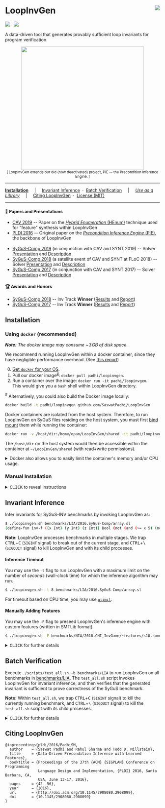 LoopInvGen
<a href="https://microbadger.com/images/padhi/loopinvgen"><img align="right" src="https://img.shields.io/microbadger/image-size/padhi/loopinvgen.svg?style=flat&label=docker"></img></a>
==========

[![](https://img.shields.io/travis/SaswatPadhi/LoopInvGen/master.svg?logo=travis&style=popout&label=Travis+Build)][travis]
&nbsp;
[![](https://img.shields.io/docker/cloud/build/padhi/loopinvgen.svg?logo=docker&style=popout&label=Docker+Image)][docker-hub]

A data-driven tool that generates provably sufficient loop invariants for program verification.

<p align="center">
  <img src="docs/architecture.png" width="400"/>
  <br>
  <sub>
    [&thinsp;LoopInvGen extends our old (now deactivated) project, PIE -- the Precondition Inference Engine.&thinsp;]
  </sub>
</p>


---

[**Installation**](#installation)
&nbsp; &nbsp; &vert; &nbsp; &nbsp;
[Invariant Inference](#invariant-inference)
&nbsp;&middot;&nbsp;
[Batch Verification](#batch-verification)
&nbsp; &nbsp; &vert; &nbsp; &nbsp;
[_Use as a Library_](app/)
&nbsp; &nbsp; &vert; &nbsp; &nbsp;
[Citing LoopInvGen](#citing-loopinvgen)
&nbsp;&middot;&nbsp;
[License (MIT)](LICENSE.md)

---

#### :page_with_curl: Papers and Presentations

- [CAV 2019](http://i-cav.org/2019) --
  Paper on the [_Hybrid Enumeration_ (HEnum)](https://saswatpadhi.github.io/assets/pdf/cav2019_overfitting.pdf) technique used for "feature" synthesis within LoopInvGen
- [PLDI 2016](http://conf.researchr.org/home/pldi-2016) --
  Original paper on the [_Precondition Inference Engine_ (PIE)](https://saswatpadhi.github.io/assets/pdf/pldi2016_pie.pdf), the backbone of LoopInvGen
  <br><br>
- [SyGuS-Comp 2019] (in conjunction with CAV and SYNT 2019) --
  Solver [Presentation](docs/2019_SyGuS-Comp-Presentation.pdf) and [Description](docs/2019_SyGuS-Comp-Description.pdf)
- [SyGuS-Comp 2018] (a satellite event of CAV and SYNT at FLoC 2018) --
  Solver [Presentation](docs/2018_SyGuS-Comp-Presentation.pdf) and [Description](docs/2018_SyGuS-Comp-Description.pdf)
- [SyGuS-Comp 2017] (in conjunction with CAV and SYNT 2017) --
  Solver [Presentation](docs/2017_SyGuS-Comp-Presentation.pdf) and [Description](docs/2017_SyGuS-Comp-Description.pdf)

#### :trophy: Awards and Honors

- [SyGuS-Comp 2018] -- Inv Track **Winner** ([Results](https://sygus.org/comp/2018/results-slides.pdf) and [Report](https://sygus.org/comp/2018/report.pdf))
- [SyGuS-Comp 2017] -- Inv Track **Winner** ([Results](https://sygus.org/comp/2017/results-slides.pdf) and [Report](https://sygus.org/comp/2017/report.pdf))

## Installation

### Using `docker` (recommended)

_**Note:** The docker image may consume  ~&hairsp;3&hairsp;GB of disk space._

We recommend running LoopInvGen within a docker container,
since they have negligible performance overhead.
(See [this report](http://domino.research.ibm.com/library/cyberdig.nsf/papers/0929052195DD819C85257D2300681E7B/$File/rc25482.pdf))

0. [Get `docker` for your OS](https://docs.docker.com/install).
1. Pull our docker image<sup>[#](#note_1)</sup>: `docker pull padhi/loopinvgen`.
2. Run a container over the image: `docker run -it padhi/loopinvgen`.<br>
   This would give you a `bash` shell within LoopInvGen directory.

<a name="note_1"><sup>#</sup></a> Alternatively, you could also build the Docker image locally:

```bash
docker build -t padhi/loopinvgen github.com/SaswatPadhi/LoopInvGen
```

Docker containers are isolated from the host system.
Therefore, to run LoopInvGen on SyGuS files residing on the host system,
you must first [bind mount] them while running the container:

```bash
docker run -v /host/dir:/home/opam/LoopInvGen/shared -it padhi/loopinvgen
```

The `/host/dir` on the host system would then be accessible within the container at `~/LoopInvGen/shared` (with read+write permissions).

<details>

<summary> Docker also allows you to easily limit the container's memory and/or CPU usage.</summary>

```bash
# Create a LoopInvGen container with 4GB memory, no swap and 1 CPU
$ docker run -it --memory=4g --memory-swap=4g --cpus=1 padhi/loopinvgen
```

See [the official Docker guide](https://docs.docker.com/config/containers/resource_constraints)
for more details on applying resource constraints.

</details>


### Manual Installation

<details>

<summary><kbd>CLICK</kbd> to reveal instructions</summary>

#### 0. Get the required packages for your OS.

Please see the [`Dockerfile`](Dockerfile#L19-L21) for the complete list of required packages
for building LoopInvGen and its dependencies.  
Most of these packages are already installed on standard installations of most *nix distributions,
except, may be, these: `aspcud libgmp-dev libomp-dev m4`.

#### 1. Install `opam` package manager for OCaml.

See <https://opam.ocaml.org/doc/Install.html> for detailed instructions.

#### 2. Install `ocaml` >= 4.08.0.
We recommend using an OCaml compiler with [`flambda`][flambda] optimizations enabled.
For example, with [opam](https://opam.ocaml.org/) 2.0+, you could run `opam switch create 4.10.0+flambda`.

#### 3. `opam install` the dependencies.
```bash
$ opam install alcotest.1.1.0 core.v0.13.0 dune.2.5.1
```

#### 4. Get the [Z3 project][z3].
We have tested LoopInvGen with the latest stable version of Z3 (4.8.7).
You could either:
- `git checkout https://github.com/Z3Prover/z3.git` for the bleeding-edge version, or
- `wget https://github.com/Z3Prover/z3/archive/z3-4.8.7.zip && unzip z3-4.8.7.zip` for the stable version

#### 5. `git clone` this project, and build everything.
```bash
$ ./scripts/build_all.sh -z /PATH/TO/z3_dir
```
The `build_all.sh` script would build Z3, copy it to `_dep/`, and then build LoopInvGen.
Alternatively, you can copy a precompiled version of Z3 to a `_dep` directory at the root of the repository,
and simply run `./scripts/build_all.sh`.

For debug builds, use the `-D` or `--debug` switch when invoking `build_all.sh`.

For future builds after any changes to the source code, you only need to run `dune build`.
You can configure the build profile to either `debug` or `optimize` (default),
using: `dune build --profile <profile>`.  

</details>

## Invariant Inference

Infer invariants for SyGuS-INV benchmarks by invoking LoopInvGen as:
```bash
$ ./loopinvgen.sh benchmarks/LIA/2016.SyGuS-Comp/array.sl
(define-fun inv-f ((x Int) (y Int) (z Int)) Bool (not (and (>= x 5) (not (<= y z)))))
```

**Note:** LoopInvGen processes benchmarks in multiple stages.
We trap <kbd>CTRL</kbd>+<kbd>C</kbd> (`SIGINT` signal) to break out of the current stage,
and <kbd>CTRL</kbd>+<kbd>\\</kbd> (`SIGQUIT` signal) to kill LoopInvGen and with its child processes.

#### Inference Timeout

You may use the `-t` flag to run LoopInvGen with a maximum limit
on the number of _seconds_ (wall-clock time) for which the inference algorithm may run.
```bash
$ ./loopinvgen.sh -t 8 benchmarks/LIA/2016.SyGuS-Comp/array.sl
```

For timeout based on CPU time, you may use [`ulimit`](https://ss64.com/bash/ulimit.html).

#### Manually Adding Features

You may use the `-F` flag to preseed LoopInvGen's inference engine
with custom features (written in SMTLib format).
```bash
$ ./loopinvgen.sh -F benchmarks/NIA/2018.CHI_InvGame/~features/s10.some.smt2.input benchmarks/NIA/2018.CHI_InvGame/s10.desugared.sl
```

<details>

<summary><kbd>CLICK</kbd> for further details</summary>

#### Verifying Generated Invariants

The `-v` switch makes LoopInvGen verify the benchmark with the generated invariant:
```bash
$ ./loopinvgen.sh -v benchmarks/LIA/2016.SyGuS-Comp/array.sl
PASS
```

It gives one of the following verdicts:
```
PASS                : The generated invariant successfully verifies the benchmark.
PASS (NO SOLUTION)  : The benchmark is invalid (no invariant can verify it),
                      and no invariant was generated.
FAIL {<vc1>;...}    : The generated invariant fails to verify the VCs: vc1, vc2 etc.
                      where each VC is one of {pre, post, trans}.
FAIL (NO SOLUTION)  : The benchmark is invalid (no invariant can verify it),
                      but an invariant (that is not empty/false) was generated.
[TIMEOUT] <verdict> : Invariant inference timed out.
                      With an empty (false) invariant, <verdict> is one of the verdicts above.
```

Try `./loopinvgen.sh -h` for other options that allow more control over the inference process.

</details>


## Batch Verification

Execute `./scripts/test_all.sh -b benchmarks/LIA` to run LoopInvGen on all benchmarks in [benchmarks/LIA].
The `test_all.sh` script invokes LoopInvGen for invariant inference,
and then verifies that the generated invariant is sufficient to prove correctness of the SyGuS benchmark.

**Note:** Within `test_all.sh`,
we trap <kbd>CTRL</kbd>+<kbd>C</kbd> (`SIGINT` signal) to kill the currently running benchmark,
and <kbd>CTRL</kbd>+<kbd>\\</kbd> (`SIGQUIT` signal) to kill the `test_all.sh` script with its child processes.

<details>

<summary><kbd>CLICK</kbd> for further details</summary>

For each benchmark, the `test_all.sh` script generates one of the verdicts mentioned [above](#verifying-generated-invariants), or:
```
[SKIPPED] <verdict> : Invariant inference was skipped for an already passing benchmark.
                      <verdict> is one of the PASS verdicts above.
```

#### Rerunning Failed Benchmarks

The `test_all.sh` script creates a new log directory and tests all benchmarks each time it is run.
However, one may want to rerun only the previously failed benchmarks, for example with a different timeout,
from a previously failing run.
This can be achieved by forcing `test_all.sh` to use a previous log directory, using `-l <old_log_dir>`.

#### Benchmarking with Other Inference Tools

`test_all.sh` is a generic benchmarking script that may run any invariant inference tool
which accepts the SyGuS format. This makes it easier for us to compare various tools easily.  
To use an invariant inference tool other than LoopInvGen, invoke it as:
```bash
$ ./scripts/test_all.sh -b <path/to/benchmarks> -T <path/to/tool> [-- [-tool] [-specific] [-options]]
```

#### Limiting Execution Time

Just like `loopinvgen.sh`, the `test_all.sh` script allows users to limit the
execution time for the invariant inference tools using the `-t` flag.
```bash
$ ./scripts/test_all.sh -b benchmarks/LIA -t 10
```

Try `./scripts/test_all.sh -h` for more options.

</details>

## Citing LoopInvGen

```
@inproceedings{pldi/2016/PadhiSM,
  author    = {Saswat Padhi and Rahul Sharma and Todd D. Millstein},
  title     = {Data-Driven Precondition Inference with Learned Features},
  booktitle = {Proceedings of the 37th {ACM} {SIGPLAN} Conference on Programming
               Language Design and Implementation, {PLDI} 2016, Santa Barbara, CA,
               USA, June 13-17, 2016},
  pages     = {42--56},
  year      = {2016},
  url       = {http://doi.acm.org/10.1145/2908080.2908099},
  doi       = {10.1145/2908080.2908099}
}
```

[benchmarks/LIA]:     benchmarks/LIA

[flambda]:            https://caml.inria.fr/pub/docs/manual-ocaml/flambda.html
[bind mount]:         https://docs.docker.com/storage/bind-mounts

[SyGuS-Comp 2017]:    https://sygus.org/comp/2017
[SyGuS-Comp 2018]:    https://sygus.org/comp/2018
[SyGuS-Comp 2019]:    https://sygus.org/comp/2019

[docker-hub]:         https://hub.docker.com/r/padhi/loopinvgen
[travis]:             https://travis-ci.org/SaswatPadhi/LoopInvGen
[z3]:                 https://github.com/Z3Prover/z3